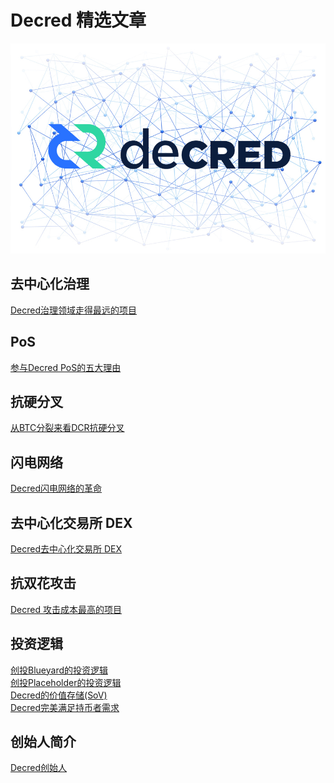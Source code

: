 # Decred 精选文章

![decred](img/decredcover.jpg)

## 去中心化治理

[Decred治理领域走得最远的项目](../chapter_04/dcr_best_governance.md)

## PoS

[参与Decred PoS的五大理由](../chapter_02/why_join_pos.md)

## 抗硬分叉

[从BTC分裂来看DCR抗硬分叉](../chapter_04/dcr_fork.md)

## 闪电网络

[Decred闪电网络的革命](../chapter_05/lightening_network.md)

## 去中心化交易所 DEX

[Decred去中心化交易所 DEX](../chapter_05/DEX.md)

## 抗双花攻击

[Decred 攻击成本最高的项目](../chapter_07/double_spend.md)

## 投资逻辑

[创投Blueyard的投资逻辑](../chapter_07/Blueyard.md)<br/>
[创投Placeholder的投资逻辑](../chapter_07/Placeholder.md)<br/>
[Decred的价值存储(SoV)](../chapter_07/SoV_of_DCR.md)<br/>
[Decred完美满足持币者需求](../chapter_07/fullfill_holder_demand.md)

## 创始人简介

[Decred创始人](。。/chapter_00/jake_intro.md)
